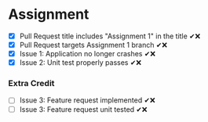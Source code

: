 # Assignment

- [x] Pull Request title includes "Assignment 1" in the title ✔❌
- [x] Pull Request targets Assignment 1 branch ✔❌
- [x] Issue 1: Application no longer crashes ✔❌
- [x] Issue 2: Unit test properly passes ✔❌

### Extra Credit
- [ ] Issue 3: Feature request implemented ✔❌
- [ ] Issue 3: Feature request unit tested ✔❌